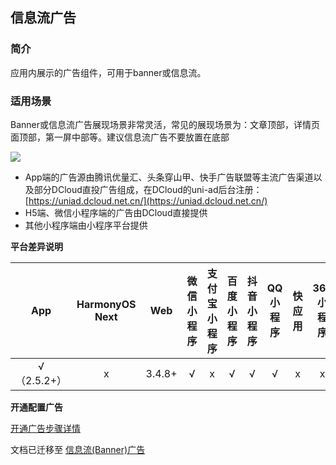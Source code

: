 ## 信息流广告

### 简介

应用内展示的广告组件，可用于banner或信息流。

### 适用场景

Banner或信息流广告展现场景非常灵活，常见的展现场景为：文章顶部，详情页面顶部，第一屏中部等。建议信息流广告不要放置在底部

![](https://qiniu-web-assets.dcloud.net.cn/unidoc/zh/ad-feed.png)


- App端的广告源由腾讯优量汇、头条穿山甲、快手广告联盟等主流广告渠道以及部分DCloud直投广告组成，在DCloud的uni-ad后台注册：[https://uniad.dcloud.net.cn/](https://uniad.dcloud.net.cn/)
- H5端、微信小程序端的广告由DCloud直接提供
- 其他小程序端由小程序平台提供

**平台差异说明**

|App|HarmonyOS Next|Web|微信小程序|支付宝小程序|百度小程序|抖音小程序|QQ小程序|快应用|360小程序|快手小程序|京东小程序|元服务|
|:-:|:-:|:-:|:-:|:-:|:-:|:-:|:-:|:-:|:-:|:-:|:-:|:-:|
|√（2.5.2+）|x|3.4.8+|√|x|√|√|√|x|x|√|x|x|

**开通配置广告**

[开通广告步骤详情](https://uniapp.dcloud.net.cn/uni-ad.html#start)


文档已迁移至 [信息流(Banner)广告](https://uniapp.dcloud.net.cn/uni-ad/ad-component.html)
